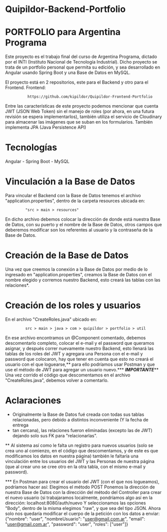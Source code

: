 # Quipildor-Backend-Portfolio
# PORTFOLIO para Argentina Programa

Este proyecto es el trabajo final del curso de Argentina Programa, dictado por el INTI (Instituto Nacional de Tecnología Industrial). Dicho 
proyecto se trata de un portfolio personal que permita su edición, y sea desarrollado en Angular usando Spring Boot y una Base de Datos en 
MySQL.

El proyecto está en 2 repositorios, este para el Backend y otro para el Frontend. 
Frontend:

              https://github.com/kipildor/Quipildor-Frontend-Portfolio

Entre las características de este proyecto podemos mencionar que cuenta JWT (JSON Web Token) sin el manejo de roles (por ahora, en una futura 
revisión se espera implementarlos), también utiliza el servicio de Cloudinary para almacenar las imágenes que se suban en los formularios. 
También implementa JPA (Java Persistence API)

# Tecnologías
Angular - Spring Boot - MySQL

# Vinculación a la Base de Datos
Para vincular el Backend con la Base de Datos tenemos el archivo "application.properties", dentro de la carpeta resources ubicada en:
             
             "src > main > resources"

En dicho archivo debemos colocar la dirección de donde está nuestra Base de Datos, con su puerto y el nombre de la Base de Datos, otros 
campos que deberemos modificar son los referentes al usuario y la contraseña de la Base de Datos.

# Creación de la Base de Datos
Una vez que creemos la conexión a la Base de Datos por medio de lo ingresado en "application.properties", creamos la Base de Datos con el 
nombre elegido y corremos nuestro Backend, esto creará las tablas con las relaciones*.

# Creación de los roles y usuarios
En el archivo "CreateRoles.java" ubicado en:

             src > main > java > com > quipildor > portfolio > util

En ese archivo encontramos un @Component comentado, debemos descomentarlo completo, colocar el e-mail y el password que queramos asignar, 
y después correr nuevamente nuestro Backend, esto llenará las tablas de los roles del JWT y agregara una Persona con el e-mail y password 
que colocaron, hay que tener en cuenta que esto no creará el usuario con el que loguearse,** para ello podríamos usar Postman y que use 
el método de JWT para agregar un usuario nuevo.***
*******IMPORTANTE*********
Una vez corrido el código que descomentamos en el archivo "CreateRoles.java", debemos volver a comentarlo.

# Aclaraciones
* Originalmente la Base de Datos fué creada con todas sus tablas relacionadas, pero debido a distintos inconveniente (Y la fecha de entrega 
* tan cercana), las relaciones fueron eliminadas (excepto las de JWT) dejando solo sus FK para "relacionarlas".

** Al sistema así como le falta un registro para nuevos usuarios (solo se crea uno al comienzo, en el código que descomentamos, y de este es 
que modificamos los datos en nuestra página) también le faltaría una vinculación entre los usuarios del JWT y las Personas de nuestra página 
(que al crear uno se cree otro en la otra tabla, con el mismo e-mail y password).

*** En Postman para crear el usuario del JWT (con el que nos logueamos), podríamos hacer así:
Elegimos el método POST
Ponemos la dirección de nuestra Base de Datos con la dirección del método del Controller para crear el nuevo usuario (si trabajaramos 
localmente, pondríamos algo así en la dirección:
             localhost:8080/auth/nuevo
Y seleccionamos las opciones "Body", dentro de la misma elegimos "raw", y que sea del tipo JSON. Ahora solo nos quedaría modificar el cuerpo 
de la petición con los datos a enviar:
{"nombre": "user", "nombreUsuario": "user@gmail.com.ar", "email": "user@gmail.com.ar", "password": "user", "roles": ["user"]}
